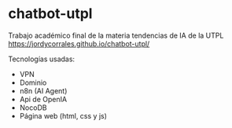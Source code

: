 # chatbot-utpl

Trabajo académico final de la materia tendencias de IA de la UTPL
https://jordycorrales.github.io/chatbot-utpl/

Tecnologías usadas:

- VPN
- Dominio
- n8n (AI Agent)
- Api de OpenIA
- NocoDB
- Página web (html, css y js)
